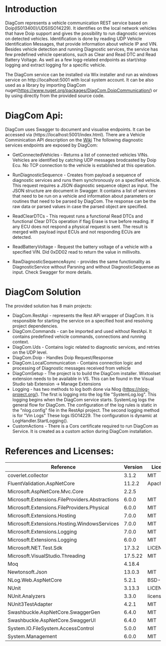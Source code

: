 # Introduction 
DiagCom represents a vehicle communication REST service based on Doip(IS013400)/UDS(ISO14229). It identifies on the local network vehicles that have Doip support and gives the possibility to run diagnostic services on detected vehicles. Identification is done by reading UDP Vehicle Identification Messages, that provide information about vehicle IP and VIN. 
Besides vehicle detection and running Diagnostic services, the service has few predefined vehicle operations, such as Clear and Read DTC and Read Battery Voltage. As well as a few logg-related endpoints as start/stop logging and extract logging for a specific vehicle. 
  
The DiagCom service can be installed via Wix installer and run as windows service on http://localhost:5001 with local system account. It can be also used as a library by importing DiagCom nuget(https://www.nuget.org/packages/DiagCom.DoipCommunication/) or by using directly from the provided source code.

# DiagCom Api:
DiagCom uses Swagger to document and visualise endpoints. It can be accessed via (https://localhost:5001/index.html). There are a Vehicle Comminication API description on the [Wiki](https://github.com/DiadromSW/DiagDoipCom/wiki/DiagCom)
The following diagnostic services endpoints are exposed by DiagCom:

- GetConnectedVehicles - Returns a list of connected vehicles VINs. Vehicles are identified by catching UDP messages brodcasted by Doip Ecu. No TCP connection to the vehicle is established at this operation. 

- RunDiagnosticSequence - Creates from payload a sequence of diagnostic services and runs them synchronously on a specified vehicle. This request requires a JSON diagnostic sequence object as input. The JSON structure are document in Swagger. It contains a list of services that need to be run on a vehicle and information about parameters or routines that need to be parsed by DiagCom. The response can be the raw data or parsed values in case the parsed object are specified.

- ReadClearDTCs - This request runs a functional Read DTCs and functional Clear DTCs operation if flag Erase is true before reading. If any ECU does not respond a physical request is sent. The result is merged with payload input ECUs and not responding ECUs are detected.

- ReadBatteryVoltage -  Request the battery voltage of a vehicle with a specified VIN. Did 0xDD02  read to return the value in millivolts.

- RawDiagnosticSequenceAsync - provides the same functionality as DiagnosticService without Parsning and without DiagnosticSequense as input. Check Swagger for more details.

# DiagCom Solution
The provided solution has 8 main projects:

- DiagCom.RestApi - represents the Rest APi wrapper of DiagCom. It is responsible for starting the service on a specified host and resolving project dependencies.
- DiagCom.Commands - can be imported and used without RestApi. It contains predefined vehicle commands, connections and running context. 
- DiagCom.Uds - Contains logic related to diagnostic services, and retries on the UDP level.
- DiagCom.Doip - Handles Doip Request/Response  
- DiagCom.LocalCommunication - Contains connection logic and processing of Diagnostic messages received from vehicle
- DiagComSetup - The project is to build the DiagCom installer. Wixtoolset extension needs to be available in VS. This can be found in the Visual Studio tab Extension -> Manage Extensions
- Logging -  has two methods to log both done via Nlog (https://nlog-project.org/). The first is logging into the log file "SystemLog.log". This logging begins when the DiagCom service starts. SystemLog logs the general flow for DiagCom. The configuration of the log rules is static in the "nlog.config" file in the RestApi project. The second logging method is for "Vin Logs" These logs ISO14229. The configuration is dynamic at LogHandler.StartLogging().  
- CustomActions - There is a Cors certificate required to run DiagCom as Service. It is created as a custom action during DiagCom installation. 

# References and Licenses:

| Reference                                       | Version | License Type    | License                                                               |
|-------------------------------------------------|---------|-----------------|-----------------------------------------------------------------------|
| coverlet.collector                              | 3.1.2   | MIT             | https://licenses.nuget.org/MIT                                        |
| FluentValidation.AspNetCore                     | 11.2.2  | Apache-2.0      | https://licenses.nuget.org/Apache-2.0                                 |
| Microsoft.AspNetCore.Mvc.Core                   | 2.2.5   |                 | https://raw.githubusercontent.com/aspnet/AspNetCore/2.0.0/LICENSE.txt |
| Microsoft.Extensions.FileProviders.Abstractions | 6.0.0   | MIT             | https://licenses.nuget.org/MIT                                        |
| Microsoft.Extensions.FileProviders.Physical     | 6.0.0   | MIT             | https://licenses.nuget.org/MIT                                        |
| Microsoft.Extensions.Hosting                    | 7.0.0   | MIT             | https://licenses.nuget.org/MIT                                        |
| Microsoft.Extensions.Hosting.WindowsServices    | 7.0.0   | MIT             | https://licenses.nuget.org/MIT                                        |
| Microsoft.Extensions.Logging                    | 7.0.0   | MIT             | https://licenses.nuget.org/MIT                                        |
| Microsoft.Extensions.Logging                    | 6.0.0   | MIT             | https://licenses.nuget.org/MIT                                        |
| Microsoft.NET.Test.Sdk                          | 17.3.2  | LICENSE_NET.txt | https://www.nuget.org/packages/Microsoft.NET.Test.Sdk/17.3.2/License  |
| Microsoft.VisualStudio.Threading                | 17.5.22 | MIT             | https://licenses.nuget.org/MIT                                        |
| Moq                                             | 4.18.4  |                 | https://raw.githubusercontent.com/moq/moq4/main/License.txt           |
| Newtonsoft.Json                                 | 13.0.3  | MIT             | https://licenses.nuget.org/MIT                                        |
| NLog.Web.AspNetCore                             | 5.2.1   | BSD-3-Clause    | https://licenses.nuget.org/BSD-3-Clause                               |
| NUnit                                           | 3.13.3  | LICENSE.txt     | https://www.nuget.org/packages/NUnit/3.13.3/License                   |
| NUnit.Analyzers                                 | 3.3.0   | license.txt     | https://www.nuget.org/packages/NUnit.Analyzers/3.3.0/License          |
| NUnit3TestAdapter                               | 4.2.1   | MIT             | https://licenses.nuget.org/MIT                                        |
| Swashbuckle.AspNetCore.SwaggerGen               | 6.4.0   | MIT             | https://licenses.nuget.org/MIT                                        |
| Swashbuckle.AspNetCore.SwaggerUI                | 6.4.0   | MIT             | https://licenses.nuget.org/MIT                                        |
| System.IO.FileSystem.AccessControl              | 5.0.0   | MIT             | https://licenses.nuget.org/MIT                                        |
| System.Management                               | 6.0.0   | MIT             | https://licenses.nuget.org/MIT                                        |


